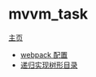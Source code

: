 # mvvm_task

[主页](https://daijinru.github.io/mvvm_task/)

- [webpack 配置](https://daijinru.github.io/mvvm_task/dist/task1.html)
- [递归实现树形目录](https://daijinru.github.io/mvvm_task/dist/task2.html)